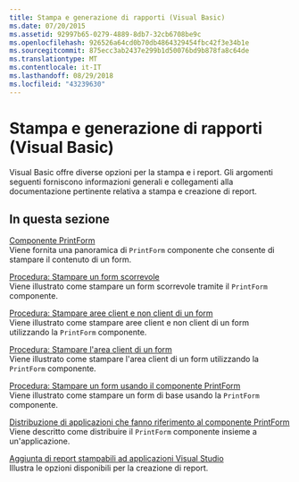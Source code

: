 ```yaml
---
title: Stampa e generazione di rapporti (Visual Basic)
ms.date: 07/20/2015
ms.assetid: 92997b65-0279-4889-8db7-32cb6708be9c
ms.openlocfilehash: 926526a64cd0b70db4864329454fbc42f3e34b1e
ms.sourcegitcommit: 875ecc3ab2437e299b1d50076bd9b878fa8c64de
ms.translationtype: MT
ms.contentlocale: it-IT
ms.lasthandoff: 08/29/2018
ms.locfileid: "43239630"
---
```

# <a name="printing-and-reporting-visual-basic"></a>Stampa e generazione di rapporti (Visual Basic)
Visual Basic offre diverse opzioni per la stampa e i report. Gli argomenti seguenti forniscono informazioni generali e collegamenti alla documentazione pertinente relativa a stampa e creazione di report.  
  
## <a name="in-this-section"></a>In questa sezione  
 [Componente PrintForm](../../../visual-basic/developing-apps/printing/printform-component.md)  
 Viene fornita una panoramica di `PrintForm` componente che consente di stampare il contenuto di un form.  
  
 [Procedura: Stampare un form scorrevole](../../../visual-basic/developing-apps/printing/how-to-print-a-scrollable-form.md)  
 Viene illustrato come stampare un form scorrevole tramite il `PrintForm` componente.  
  
 [Procedura: Stampare aree client e non client di un form](../../../visual-basic/developing-apps/printing/how-to-print-client-and-non-client-areas-of-a-form.md)  
 Viene illustrato come stampare aree client e non client di un form utilizzando la `PrintForm` componente.  
  
 [Procedura: Stampare l'area client di un form](../../../visual-basic/developing-apps/printing/how-to-print-the-client-area-of-a-form.md)  
 Viene illustrato come stampare l'area client di un form utilizzando la `PrintForm` componente.  
  
 [Procedura: Stampare un form usando il componente PrintForm](../../../visual-basic/developing-apps/printing/how-to-print-a-form-by-using-the-printform-component.md)  
 Viene illustrato come stampare un form di base usando la `PrintForm` componente.  
  
 [Distribuzione di applicazioni che fanno riferimento al componente PrintForm](../../../visual-basic/developing-apps/printing/deploying-applications-that-reference-the-printform-component.md)  
 Viene descritto come distribuire il `PrintForm` componente insieme a un'applicazione.  
  
 [Aggiunta di report stampabili ad applicazioni Visual Studio](../../../visual-basic/developing-apps/printing/adding-printable-reports-to-visual-studio-applications.md)  
 Illustra le opzioni disponibili per la creazione di report.
